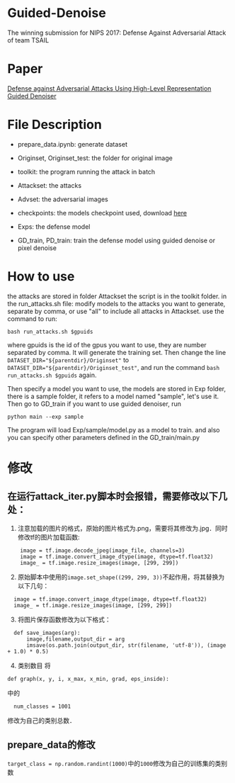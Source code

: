 # Guided-Denoise
The winning submission for NIPS 2017: Defense Against Adversarial Attack of team TSAIL

# Paper 
[Defense against Adversarial Attacks Using High-Level Representation Guided Denoiser](https://arxiv.org/abs/1712.02976)

# File Description

* prepare_data.ipynb: generate dataset

* Originset, Originset_test: the folder for original image

* toolkit: the program running the attack in batch

* Attackset: the attacks

* Advset: the adversarial images

* checkpoints: the models checkpoint used, download [here](https://pan.baidu.com/s/1kVzP9nL)

* Exps: the defense model

* GD_train, PD_train: train the defense model using guided denoise or pixel denoise

# How to use
the attacks are stored in folder Attackset 
the script is in the toolkit folder. 
in the run_attacks.sh file:
modify models to the attacks you want to generate, separate by comma, or use "all" to include all attacks in Attackset.
use the command to run:

   `bash run_attacks.sh $gpuids`
   
where gpuids is the id of the gpus you want to use, they are number separated by comma. It will generate the training set.
Then change the line `DATASET_DIR="${parentdir}/Originset"` to `DATASET_DIR="${parentdir}/Originset_test"`, and run the command    `bash run_attacks.sh $gpuids` again.

Then specify a model you want to use, the models are stored in Exp folder, there is a sample folder, it refers to a model named "sample", let's use it. Then go to GD_train if you want to use guided denoiser, 
run 

`python main --exp sample ` 

The program will load Exp/sample/model.py as a model to train. and also you can specify other parameters defined in the GD_train/main.py

# 修改

## 在运行attack_iter.py脚本时会报错，需要修改以下几处：

1. 注意加载的图片的格式，原始的图片格式为.png，需要将其修改为.jpg．同时修改tf的图片加载函数:
```
    image = tf.image.decode_jpeg(image_file, channels=3)
    image = tf.image.convert_image_dtype(image, dtype=tf.float32)
    image_ = tf.image.resize_images(image, [299, 299])
```

2. 原始脚本中使用的``image.set_shape((299, 299, 3))``不起作用，将其替换为以下几句：
```
  image = tf.image.convert_image_dtype(image, dtype=tf.float32)
  image_ = tf.image.resize_images(image, [299, 299])
```

3. 将图片保存函数修改为以下格式：
```
  def save_images(arg):
      image,filename,output_dir = arg
      imsave(os.path.join(output_dir, str(filename, 'utf-8')), (image + 1.0) * 0.5)
```

4. 类别数目
将
```
def graph(x, y, i, x_max, x_min, grad, eps_inside):
```
中的
```
  num_classes = 1001
```
修改为自己的类别总数．

## prepare_data的修改

`target_class = np.random.randint(1000)`中的`1000`修改为自己的训练集的类别数